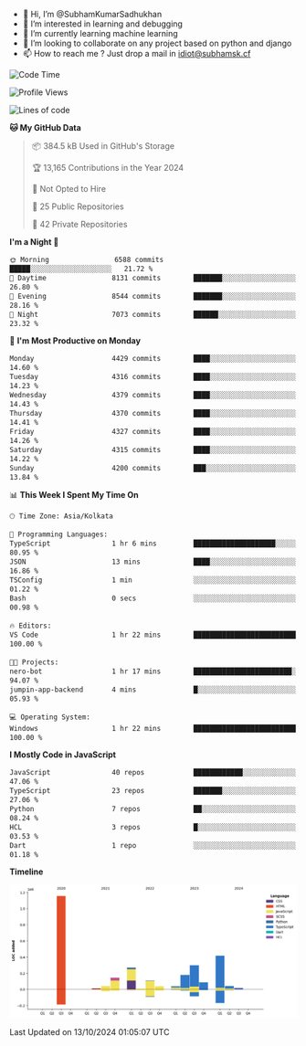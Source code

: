 - 👋 Hi, I’m @SubhamKumarSadhukhan
- 👀 I’m interested in learning and debugging
- 🌱 I’m currently learning machine learning
- 💞️ I’m looking to collaborate on any project based on python and django
- 📫 How to reach me ?
      Just drop a mail in idiot@subhamsk.cf

<!---
SubhamKumarSadhukhan/SubhamKumarSadhukhan is a ✨ special ✨ repository because its `README.md` (this file) appears on your GitHub profile.
You can click the Preview link to take a look at your changes.
--->


<!--START_SECTION:waka-->
![Code Time](http://img.shields.io/badge/Code%20Time-2%2C555%20hrs%2016%20mins-blue)

![Profile Views](http://img.shields.io/badge/Profile%20Views-0-blue)

![Lines of code](https://img.shields.io/badge/From%20Hello%20World%20I%27ve%20Written-2.8%20million%20lines%20of%20code-blue)

**🐱 My GitHub Data** 

> 📦 384.5 kB Used in GitHub's Storage 
 > 
> 🏆 13,165 Contributions in the Year 2024
 > 
> 🚫 Not Opted to Hire
 > 
> 📜 25 Public Repositories 
 > 
> 🔑 42 Private Repositories 
 > 
**I'm a Night 🦉** 

```text
🌞 Morning                6588 commits        █████░░░░░░░░░░░░░░░░░░░░   21.72 % 
🌆 Daytime                8131 commits        ███████░░░░░░░░░░░░░░░░░░   26.80 % 
🌃 Evening                8544 commits        ███████░░░░░░░░░░░░░░░░░░   28.16 % 
🌙 Night                  7073 commits        ██████░░░░░░░░░░░░░░░░░░░   23.32 % 
```
📅 **I'm Most Productive on Monday** 

```text
Monday                   4429 commits        ████░░░░░░░░░░░░░░░░░░░░░   14.60 % 
Tuesday                  4316 commits        ████░░░░░░░░░░░░░░░░░░░░░   14.23 % 
Wednesday                4379 commits        ████░░░░░░░░░░░░░░░░░░░░░   14.43 % 
Thursday                 4370 commits        ████░░░░░░░░░░░░░░░░░░░░░   14.41 % 
Friday                   4327 commits        ████░░░░░░░░░░░░░░░░░░░░░   14.26 % 
Saturday                 4315 commits        ████░░░░░░░░░░░░░░░░░░░░░   14.22 % 
Sunday                   4200 commits        ███░░░░░░░░░░░░░░░░░░░░░░   13.84 % 
```


📊 **This Week I Spent My Time On** 

```text
🕑︎ Time Zone: Asia/Kolkata

💬 Programming Languages: 
TypeScript               1 hr 6 mins         ████████████████████░░░░░   80.95 % 
JSON                     13 mins             ████░░░░░░░░░░░░░░░░░░░░░   16.86 % 
TSConfig                 1 min               ░░░░░░░░░░░░░░░░░░░░░░░░░   01.22 % 
Bash                     0 secs              ░░░░░░░░░░░░░░░░░░░░░░░░░   00.98 % 

🔥 Editors: 
VS Code                  1 hr 22 mins        █████████████████████████   100.00 % 

🐱‍💻 Projects: 
nero-bot                 1 hr 17 mins        ████████████████████████░   94.07 % 
jumpin-app-backend       4 mins              █░░░░░░░░░░░░░░░░░░░░░░░░   05.93 % 

💻 Operating System: 
Windows                  1 hr 22 mins        █████████████████████████   100.00 % 
```

**I Mostly Code in JavaScript** 

```text
JavaScript               40 repos            ████████████░░░░░░░░░░░░░   47.06 % 
TypeScript               23 repos            ███████░░░░░░░░░░░░░░░░░░   27.06 % 
Python                   7 repos             ██░░░░░░░░░░░░░░░░░░░░░░░   08.24 % 
HCL                      3 repos             █░░░░░░░░░░░░░░░░░░░░░░░░   03.53 % 
Dart                     1 repo              ░░░░░░░░░░░░░░░░░░░░░░░░░   01.18 % 
```



**Timeline**

![Lines of Code chart](https://raw.githubusercontent.com/SubhamKumarSadhukhan/SubhamKumarSadhukhan/main/assets/bar_graph.png)


 Last Updated on 13/10/2024 01:05:07 UTC
<!--END_SECTION:waka-->
